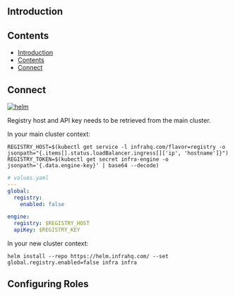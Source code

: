 ## Introduction

## Contents

* [Introduction](#introduction)
* [Contents](#contents)
* [Connect](#connect)

## Connect

[![helm](https://img.shields.io/badge/docs-helm-green?logo=bookstack&style=flat)](./docs/helm.md)

Registry host and API key needs to be retrieved from the main cluster.

In your main cluster context:

```
REGISTRY_HOST=$(kubectl get service -l infrahq.com/flavor=registry -o jsonpath="{.items[].status.loadBalancer.ingress[]['ip', 'hostname']}")
REGISTRY_TOKEN=$(kubectl get secret infra-engine -o jsonpath='{.data.engine-key}' | base64 --decode)
```

```yaml
# values.yaml
---
global:
  registry:
    enabled: false

engine:
  registry: $REGISTRY_HOST
  apiKey: $REGISTRY_KEY
```

In your new cluster context:

```
helm install --repo https://helm.infrahq.com/ --set global.registry.enabled=false infra infra
```

## Configuring Roles

<!--
TODO
-->
